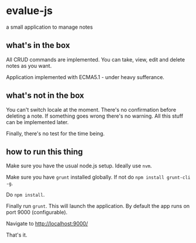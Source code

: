 # evalue-js

a small application to manage notes

## what's in the box
All CRUD commands are implemented. You can take, view, edit and delete notes as you want.

Application implemented with ECMA5.1 - under heavy sufferance. 

## what's not in the box
You can't switch locale at the moment. There's no confirmation before deleting a note. If something goes wrong there's no warning. All this stuff can be implemented later.

Finally, there's no test for the time being. 

## how to run this thing
Make sure you have the usual node.js setup. Ideally use `nvm`.

Make sure you have `grunt` installed globally. If not do `npm install grunt-cli -g`.
 
Do `npm install`.

Finally run `grunt`. This will launch the application. By default the app runs on port 9000 (configurable).

Navigate to <http://localhost:9000/>

That's it.
